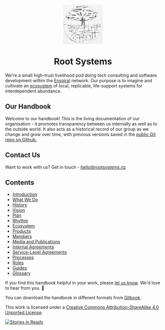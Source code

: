 <img src="./logo.jpg" alt="Root Systems logo" height="128px" style="display: block; margin: auto" />

<h1 style="text-align: center">Root Systems</h1>

We're a small high-trust livelihood pod doing tech consulting and software development within the [Enspiral](http://enspiral.com) network.
Our purpose is to imagine and cultivate an [ecosystem](ecosystem/readme.md) of local, replicable, life-support systems for interdependent abundance.

## Our Handbook

Welcome to our handbook! This is the living documentation of our organisation - it promotes transparency between us internally as well as to the outside world. It also acts as a historical record of our group as we change and grow over time, with previous versions saved in the [public Git repo on Github.](https://github.com/enspiral-root-systems/meta)

## Contact Us

Want to work with us? Get in touch - <a href="mailto:hello@rootsystems.nz">hello@rootsystems.nz</a>

## Contents

* [Introduction](README.md)
* [What We Do](context/what-we-do.md)
* [History](context/history/readme.md)
* [Vision](context/vision.md)
* [Plan](context/plan.md)
* [Rhythm](context/rhythm.md)
* [Ecosystem](context/ecosystem.md)
* [Products](products/readme.md)
* [Members](members/readme.md)
* [Media and Publications](media/readme.md)
* [Internal Agreements](agreements/internal.md)
* [Service-Level Agreements](agreements/service-level.md)
* [Processes](processes/readme.md)
* [Roles](roles/readme.md)
* [Guides](guides/readme.md)
* [Glossary](GLOSSARY.md)

If you find this handbook helpful in your work, please [let us know](https://github.com/enspiral-root-systems/meta/issues/new). We'd love to hear from you. 🐌

You can download the handbook in different formats from [Gitbook](https://www.gitbook.com/book/enspiral-root-systems/handbook/details).

This work is licensed under a [Creative Commons Attribution-ShareAlike 4.0 Unported License](http://creativecommons.org/licenses/by-sa/4.0/).

[![Stories in Ready](https://badge.waffle.io/enspiral-root-systems/handbook.svg?label=ready&title=Ready)](https://waffle.io/enspiral-root-systems/meta)
